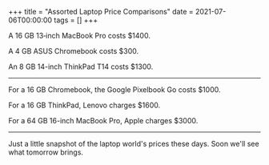 +++
title = "Assorted Laptop Price Comparisons"
date = 2021-07-06T00:00:00
tags = []
+++

A 16 GB 13‑inch MacBook Pro costs $1400.

A 4 GB ASUS Chromebook costs $300.

An 8 GB 14-inch ThinkPad T14 costs $1300.

---

For a 16 GB Chromebook, the Google Pixelbook Go costs $1000.

For a 16 GB ThinkPad, Lenovo charges $1600.

For a 64 GB 16-inch MacBook Pro, Apple charges $3000.

---

Just a little snapshot of the laptop world's prices these days.
Soon we'll see what tomorrow brings.
